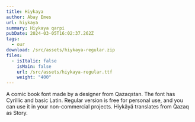 ```yaml
---
title: Hiykaya
author: Abay Emes
url: hiykaya
summary: Hiykaya qarpi
pubDate: 2024-03-05T16:02:37.262Z
tags:
  - our
download: /src/assets/hiykaya-regular.zip
files:
  - isItalic: false
    isMain: false
    url: /src/assets/hiykaya-regular.ttf
    weight: "400"
---
```

A comic book font made by a designer from Qazaqstan. The font has Cyrillic and basic Latin. Regular version is free for personal use, and you can use it in your non-commercial projects. Hiykäyä translates from Qazaq as Story.
